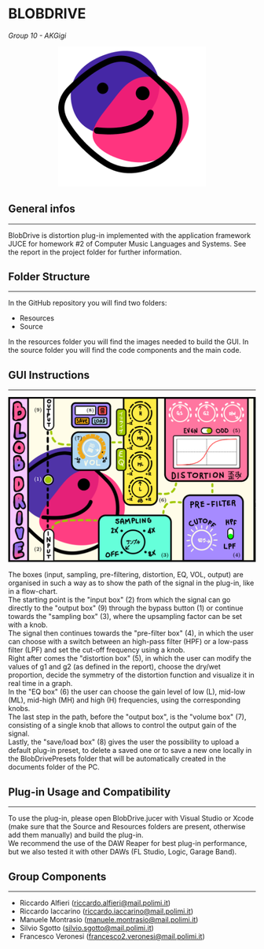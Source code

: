 # BLOBDRIVE
<i>Group 10 - AKGigi</i>

<p align="center">
  <img width="300" src="./Resources/blob.png">
</p>

## General infos
---
BlobDrive is distortion plug-in implemented with the application framework JUCE for homework #2 of Computer Music Languages and Systems. See the report in the project folder for further information.

## Folder Structure
---
In the GitHub repository you will find two folders: 
- Resources
- Source

In the resources folder you will find the images needed to build the GUI. In the source folder you will find the code components and the main code. 

## GUI Instructions
---
<p align="center">
  <img  src="./Resources/GUI.PNG">
</p>

The boxes (input, sampling, pre-filtering, distortion, EQ, VOL, output) are organised in such a way as to show the path of the signal in the plug-in, like in a flow-chart.  
The starting point is the "input box" (2) from which the signal can go directly to the "output box" (9) through the bypass button (1) or continue towards the "sampling box" (3), where the upsampling factor can be set with a knob.   
The signal then continues towards the "pre-filter box" (4), in which the user can choose with a switch between an high-pass filter (HPF) or a low-pass filter (LPF) and set the cut-off frequency using a knob.   
Right after comes the "distortion box" (5), in which the user can modify the values of g1 and g2 (as defined in the report), choose the dry/wet proportion, decide the symmetry of the distortion function and visualize it in real time in a graph.   
In the "EQ box" (6) the user can choose the gain level of low (L), mid-low (ML), mid-high (MH) and high (H) frequencies, using the corresponding knobs.   
The last step in the path, before the "output box", is the "volume box" (7), consisting of a single knob that allows to control the output gain of the signal.   
Lastly, the "save/load box" (8) gives the user the possibility to upload a default plug-in preset, to delete a saved one or to save a new one locally in the BlobDrivePresets folder that will be automatically created in the documents folder of the PC.

## Plug-in Usage and Compatibility
---
To use the plug-in, please open BlobDrive.jucer with Visual Studio or Xcode (make sure that the Source and Resources folders are present, otherwise add them manually) and build the plug-in.   
We recommend the use of the DAW Reaper for best plug-in performance, but we also tested it with other DAWs (FL Studio, Logic, Garage Band).

## Group Components
---
- Riccardo Alfieri (riccardo.alfieri@mail.polimi.it)
- Riccardo Iaccarino (riccardo.iaccarino@mail.polimi.it)
- Manuele Montrasio (manuele.montrasio@mail.polimi.it)
- Silvio Sgotto (silvio.sgotto@mail.polimi.it)
- Francesco Veronesi (francesco2.veronesi@mail.polimi.it)